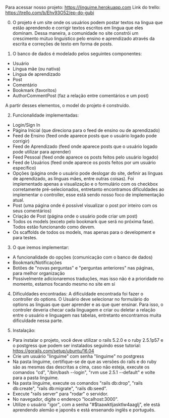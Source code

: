 Para acessar nosso projeto: https://linguime.herokuapp.com
Link do trello: https://trello.com/b/Ehv93O52/ep-do-gubi

0) O projeto é um site onde os usuários podem postar textos na língua que estão aprendendo e corrigir textos escritos em lingua que eles dominam.
Dessa maneira, a comunidade no site constrói um crescimento mútuo linguístico pelo ensino e aprendizado através da escrita e correções de texto em forma de posts.

1) O banco de dados é modelado pelos seguintes componentes:

- Usuário
- Língua mãe (ou nativa)
- Língua de aprendizado
- Post
- Comentário
- Bookmark (favoritos)
- AuthorCommentPost (faz a relação entre comentários e um post)

A partir desses elementos, o model do projeto é construído.

2) Funcionalidade implementadas:
- Login/Sign In
- Página Inicial (que direciona para o feed de ensino ou de aprendizado)
- Feed de Ensino (feed onde aparece posts que o usuário logado pode corrigir)
- Feed de Aprendizado (feed onde aparece posts que o usuário logado pode utilizar para aprender)
- Feed Pessoal (feed onde aparece os posts feitos pelo usuário logado)
- Feed de Usuários (feed onde aparece os posts feitos por um usuário específico)
- Opções (página onde o usuário pode deslogar do site, definir as línguas de aprendizado, as línguas mães, entre outras coisas). Foi implementado apenas a visualização e o formulário com os checkbox corretamente pré-selecionados, entretanto encontramos dificuldades ao implementar o controller, esse está sendo nosso foco de implementação atual.
- Post (uma página onde é possível visualizar o post por inteiro com os seus comentários)
- Criação de Post (página onde o usuário pode criar um post)
- Todos os models (exceto pelo bookmark que será no próxima fase). Todos estão funcionando como devem.
- Os scaffolds de todos os models, mas apenas para o development e para testes.

3) O que iremos implementar:
- A funcionalidade do opções (comunicação com o banco de dados)
- Bookmark/Notificações
- Botões de "novas perguntas" e "perguntas anteriores" nas páginas, para melhor organização
- Possivelmente adicionaremos traduções, mas isso não é a prioridade no momento, estamos focando mesmo no site em sí

4) Dificuldades encontradas:
A dificuldade encontrada foi fazer o controller do options. O Usuário deve selecionar no formulário do options as linguas que quer aprender e as que quer ensinar. Para isso, o controler deveria checar cada linguagem e criar ou deletar a relação entre o usuário e linguagem nas tabelas, entretanto encontramos muita dificuldade nessa parte.

5) Instalação:
- Para instalar o projeto, você deve utilizar o rails 5.2.0 e o ruby 2.5.1p57 e o postgress que podem ser instalados seguindo esse tutorial: https://gorails.com/setup/ubuntu/16.04
- Crie um usuário "linguime" com senha "linguime" no postgress
- Na pasta linguime, certifique-se de que as versões do rails e do ruby são as mesmas das descritas a cima, caso não esteja, execute os comandos "cd", "/bin/bash --login", "rvm use 2.5.1 --default" e volte para a pasta linguime.
- Na pasta linguime, execute os comandos "rails db:drop", "rails db:create", "rails db:migrate", "rails db:seed".
- Execute "rails server" para "rodar" o servidor.
- No navegador, digite o endereço "localhost:3000".
- Utilize o usuário "igor", com a senha "#$taawktljasktlw4aaglj", ele está aprendendo alemão e japonês e está ensenando inglês e português.


